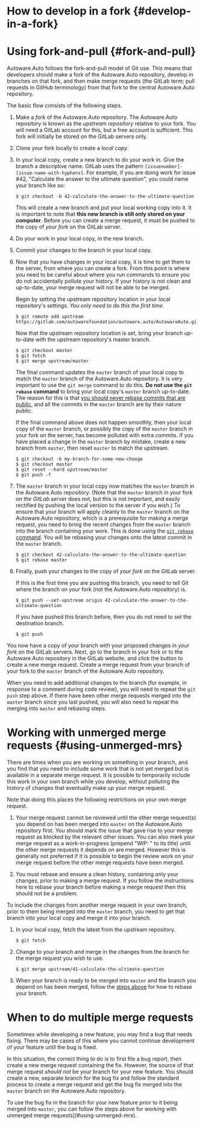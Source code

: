 How to develop in a fork {#develop-in-a-fork}
========================

# Using fork-and-pull {#fork-and-pull}

Autoware.Auto follows the fork-and-pull model of Git use.
This means that developers should make a fork of the Autoware.Auto repository, develop in branches on that fork, and then make merge requests (the GitLab term; pull requests in GitHub terminology) from that fork to the central Autoware.Auto repository.

The basic flow consists of the following steps.

1. Make a *fork* of the Autoware.Auto repository.
   The Autoware.Auto repository is known as the *upstream repository* relative to your fork.
   You will need a GitLab account for this, but a free account is sufficient.
   This fork will initially be stored on the GitLab servers only.

1. Clone your fork locally to create a *local copy*.

1. In your local copy, create a new branch to do your work in.
   Give the branch a descriptive name.
   GitLab uses the pattern `[issuenumber]-[issue-name-with-hyphens]`.
   For example, if you are doing work for issue #42, "Calculate the answer to the ultimate question", you could name your branch like so:

   ```shell
   $ git checkout -b 42-calculate-the-answer-to-the-ultimate-question
   ```

   This will create a new branch and put your local working copy into it.
   It is important to note that **this new branch is still only stored on your computer**.
   Before you can create a merge request, it must be pushed to the copy of *your fork* on the GitLab server.

1. Do your work in your local copy, in the new branch.

1. Commit your changes to the branch in your local copy.

1. Now that you have changes in your local copy, it is time to get them to the server, from where you can create a fork.
   From this point is where you need to be careful about where you run commands to ensure you do not accidentally pollute your history.
   If your history is not clean and up-to-date, your merge request will not be able to be merged.

   Begin by setting the upstream repository location in your local repository's settings.
   *You only need to do this the first time.*

   ```shell
   $ git remote add upstream https://gitlab.com/autowarefoundation/autoware.auto/AutowareAuto.git
   ```

   Now that the upstream repository location is set, bring your branch up-to-date with the upstream repository's master branch.

   ```shell
   $ git checkout master
   $ git fetch
   $ git merge upstream/master
   ```

   The final command updates the `master` branch of your local copy to match the `master` branch of the Autoware.Auto repository.
   It is very important to use the `git merge` command to do this.
   **Do not use the `git rebase` command** to bring your local copy's `master` branch up-to-date.
   The reason for this is that [you should never rebase commits that are public](https://git-scm.com/book/en/v2/Git-Branching-Rebasing), and all the commits in the `master` branch are by their nature public.

   If the final command above does not happen smoothly, then your local copy of the `master` branch, or possibly the copy of the `master` branch in your fork on the server, has become polluted with extra commits.
   If you have placed a change in the `master` branch by mistake, create a new branch from `master`, then reset `master` to match the upstream.

   ```shell
   $ git checkout -b my-branch-for-some-new-change
   $ git checkout master
   $ git reset --hard upstream/master
   $ git push -f
   ```

1. The `master` branch in your local copy now matches the `master` branch in the Autoware.Auto repository.
   (Note that the `master` branch in your fork *on the GitLab server* does not, but this is not important, and easily rectified by pushing the local version to the server if you wish.)
   To ensure that your branch will apply cleanly to the `master` branch on the Autoware.Auto repository, which is a prerequisite for making a merge request, you need to bring the recent changes from the `master` branch into the branch containing your work.
   This is done using the [`git rebase` command](https://git-scm.com/book/en/v2/Git-Branching-Rebasing).
   You will be rebasing your changes onto the latest commit in the `master` branch.

   ```shell
   $ git checkout 42-calculate-the-answer-to-the-ultimate-question
   $ git rebase master
   ```

1. Finally, push your changes to the copy of *your fork* on the GitLab server.

   If this is the first time you are pushing this branch, you need to tell Git where the branch on your fork (not the Autoware.Auto repository) is.

   ```shell
   $ git push --set-upstream origin 42-calculate-the-answer-to-the-ultimate-question
   ```

   If you have pushed this branch before, then you do not need to set the destination branch.

   ```shell
   $ git push
   ```

You now have a copy of your branch with your proposed changes in *your fork* on the GitLab servers.
Next, go to the branch in your fork or to the Autoware.Auto repository in the GitLab website, and click the button to create a new merge request.
Create a merge request from your branch of your fork to the `master` branch of the Autoware.Auto repository.

When you need to add additional changes to the branch (for example, in response to a comment during code review), you will need to repeat the `git push` step above.
If there have been other merge requests merged into the `master` branch since you last pushed, you will also need to repeat the merging into `master` and rebasing steps.


# Working with unmerged merge requests {#using-unmerged-mrs}

There are times when you are working on something in your branch, and you find that you need to include some work that is not yet merged but is available in a separate merge request.
It is possible to temporarily include this work in your own branch while you develop, without polluting the history of changes that eventually make up your merge request.

Note that doing this places the following restrictions on your own merge request.

1. Your merge request cannot be reviewed until the other merge request(s) you depend on has been merged into `master` on the Autoware.Auto repository first.
   You should mark the issue that gave rise to your merge request as blocked by the relevant other issues.
   You can also mark your merge request as a work-in-progress (prepend "WIP: " to its title) until the other merge requests it depends on are merged.
   However this is generally not preferred if it is possible to begin the review work on your merge request before the other merge requests have been merged.

1. You must rebase and ensure a clean history, containing only your changes, prior to making a merge request.
   If you follow the instructions here to rebase your branch before making a merge request then this should not be a problem.

To include the changes from another merge request in your own branch, prior to them being merged into the `master` branch, you need to get that branch into your local copy and merge it into your branch.

1. In your local copy, fetch the latest from the upstream repository.

   ```shell
   $ git fetch
   ```

1. Change to your branch and merge in the changes from the branch for the merge request you wish to use.

   ```shell
   $ git merge upstream/41-calculate-the-ultimate-question
   ```

1. When your branch is ready to be merged into `master` and the branch you depend on has been merged, follow the [steps above](#fork-and-pull) for how to rebase your branch.


# When to do multiple merge requests

Sometimes while developing a new feature, you may find a bug that needs fixing.
There may be cases of this where you cannot continue development of your feature until the bug is fixed.

In this situation, the correct thing to do is to first file a bug report, then create a new merge request containing the fix.
However, the source of that merge request *should not* be your branch for your new feature.
You should create a new, separate branch for the bug fix and follow the standard process to create a merge request and get the bug fix merged into the `master` branch on the Autoware.Auto repository.

To use the bug fix in the branch for your new feature *prior* to it being merged into `master`, you
can follow the steps above for working with unmerged merge requests](#using-unmerged-mrs).
